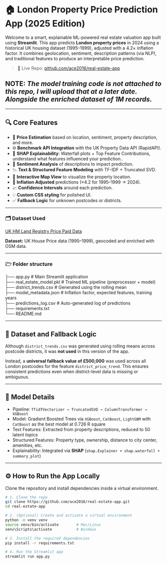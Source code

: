 # 🏠 London Property Price Prediction App (2025 Edition)

Welcome to a smart, explainable ML-powered real estate valuation app built using **Streamlit**. This app predicts **London property prices** in 2024 using a historical UK housing dataset (1995–1999), adjusted with a 4.2× inflation factor. It combines geolocation, sentiment, description patterns (via NLP), and traditional features to produce an interpretable price prediction.

> 🚀 Live Repo: [github.com/ace2016/real-estate-app](https://github.com/ace2016/real-estate-app)

## **NOTE:** *The model training code is not attached to this repo, I will upload that at a later date. Alongside the enriched dataset of 1M records.*
---

## 🔍 Core Features

- 🔢 **Price Estimation** based on location, sentiment, property description, and more.
- 🌐 **Benchmark API Integration** with the UK Property Data API (RapidAPI).
- 🧠 **SHAP Explainability**: Waterfall plots + Top Feature Contributions, understand what features influenced your prediction..
- 📝 **Sentiment Analysis** of descriptions to impact prediction.
- 📉 **Text & Structured Feature Modeling** with TF-IDF + Truncated SVD.
- 📍 **Interactive Map View** to visualize the property location.
- 🧮 **Inflation Adjusted** predictions (×4.2 for 1995–1999 → 2024).
- 📈 **Confidence Intervals** around each prediction.
- 💡 **Custom CSS styling** for polished UI.
- ✅ **Fallback Logic** for unknown postcodes or districts.

---

### 🗂️ Dataset Used

[UK HM Land Registry Price Paid Data](https://www.gov.uk/guidance/about-the-price-paid-data)

**Dataset:** UK House Price data (1995–1999), geocoded and enriched with OSM data.

---
### 🗁 Folder structure

├── app.py                      # Main Streamlit application\
├── real_estate_model.pkl       # Trained ML pipeline (preprocessor + model)\
├── district_trends.csv         # Generated using the rolling mean\
├── model_metadata.json         # Inflation factor, expected features, training years\
├── predictions_log.csv         # Auto-generated log of predictions\
├── requirements.txt\
└── README.md

---

## 📂 Dataset and Fallback Logic

Although `district_trends.csv` was generated using rolling means across postcode districts, it was **not used** in this version of the app.

Instead, a **universal fallback value of £500,000** was used across all London postcodes for the feature `district_price_trend`. This ensures consistent predictions even when district-level data is missing or ambiguous.

---

## 🧠 Model Details

- Pipeline: `TfidfVectorizer → TruncatedSVD → ColumnTransformer → XGBoost`
- Model: Gradient Boosted Trees via `XGBoost`, `CatBoost`, `LightGBM` with `CatBoost` as the best model at 0.726 R square
- Text Features: Extracted from property descriptions, reduced to 50 latent topics
- Structured Features: Property type, ownership, distance to city center, amenities, etc.
- Explainability: Integrated via **SHAP** (`shap.Explainer + shap.waterfall + summary_plot`)

---

## ⚙️ How to Run the App Locally

Clone the repository and install dependencies inside a virtual environment.

```bash
# 1. Clone the repo
git clone https://github.com/ace2016/real-estate-app.git
cd real-estate-app

# 2. (Optional) Create and activate a virtual environment
python -m venv venv
source venv/bin/activate        # Mac/Linux
venv\Scripts\activate           # Windows

# 3. Install the required dependencies
pip install -r requirements.txt

# 4. Run the Streamlit app
streamlit run app.py


